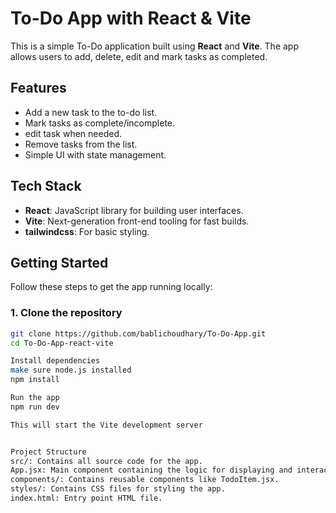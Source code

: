# To-Do App with React & Vite

This is a simple To-Do application built using **React** and **Vite**. The app allows users to add, delete, edit and mark tasks as completed.

## Features

- Add a new task to the to-do list.
- Mark tasks as complete/incomplete.
- edit task when needed.
- Remove tasks from the list.
- Simple UI with state management.

## Tech Stack

- **React**: JavaScript library for building user interfaces.
- **Vite**: Next-generation front-end tooling for fast builds.
- **tailwindcss**: For basic styling.

## Getting Started

Follow these steps to get the app running locally:

### 1. Clone the repository

```bash
git clone https://github.com/bablichoudhary/To-Do-App.git
cd To-Do-App-react-vite

Install dependencies
make sure node.js installed
npm install

Run the app
npm run dev

This will start the Vite development server


Project Structure
src/: Contains all source code for the app.
App.jsx: Main component containing the logic for displaying and interacting with the to-do list.
components/: Contains reusable components like TodoItem.jsx.
styles/: Contains CSS files for styling the app.
index.html: Entry point HTML file.